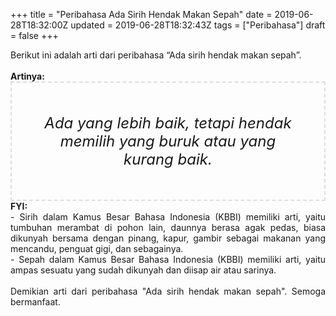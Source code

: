 +++
title = "Peribahasa Ada Sirih Hendak Makan Sepah"
date = 2019-06-28T18:32:00Z
updated = 2019-06-28T18:32:43Z
tags = ["Peribahasa"]
draft = false
+++

<div dir="ltr" style="text-align: left;" trbidi="on"><div style="text-align: justify;">Berikut ini adalah arti dari peribahasa “Ada sirih hendak makan sepah”.</div><br /><div style="text-align: justify;"><b>Artinya:</b></div><div style="border: 2px dashed #ddd; font-size: 24px; height: auto; margin: 0 auto; padding: 50px; text-align: center; width: auto;"><i>Ada yang lebih baik, tetapi hendak memilih yang buruk atau yang kurang baik.</i></div><div style="text-align: justify;"><b>FYI:</b><br />- Sirih dalam Kamus Besar Bahasa Indonesia (KBBI) memiliki arti, yaitu tumbuhan merambat di pohon lain, daunnya berasa agak pedas, biasa dikunyah bersama dengan pinang, kapur, gambir sebagai makanan yang mencandu, penguat gigi, dan sebagainya.<br />- Sepah dalam Kamus Besar Bahasa Indonesia (KBBI) memiliki arti, yaitu ampas sesuatu yang sudah dikunyah dan diisap air atau sarinya.<br /><br /></div><div style="text-align: justify;">Demikian arti dari peribahasa "Ada sirih hendak makan sepah". Semoga bermanfaat.</div></div>
